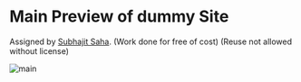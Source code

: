 # Main Preview of dummy Site
Assigned by <a href="mailto:subhajit.floranet19@gmail.com">Subhajit Saha</a>. (Work done for free of cost)
(Reuse not allowed without license)

![main](./img/website.png)
